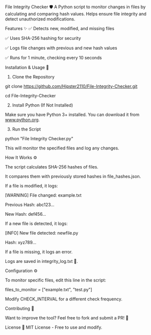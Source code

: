 
File Integrity Checker 🛡️
A Python script to monitor changes in files by calculating and comparing hash values. Helps ensure file integrity and detect unauthorized modifications.

Features ✨
✅ Detects new, modified, and missing files

✅ Uses SHA-256 hashing for security

✅ Logs file changes with previous and new hash values

✅ Runs for 1 minute, checking every 10 seconds

Installation & Usage 🚀

1. Clone the Repository

git clone https://github.com/Hipster2110/File-Integrity-Checker.git

cd File-Integrity-Checker

2. Install Python (If Not Installed)

Make sure you have Python 3+ installed. You can download it from www.python.org.

3. Run the Script

python "File Integrity Checker.py"

This will monitor the specified files and log any changes.

How It Works ⚙️

The script calculates SHA-256 hashes of files.

It compares them with previously stored hashes in file_hashes.json.

If a file is modified, it logs:

[WARNING] File changed: example.txt

Previous Hash: abc123...

New Hash: def456...

If a new file is detected, it logs:

[INFO] New file detected: newfile.py

Hash: xyz789...

If a file is missing, it logs an error.

Logs are saved in integrity_log.txt 📄.

Configuration ⚙️

To monitor specific files, edit this line in the script:

files_to_monitor = ["example.txt", "test.py"]

Modify CHECK_INTERVAL for a different check frequency.

Contributing 🤝

Want to improve the tool? Feel free to fork and submit a PR! 🚀

License 📜
MIT License - Free to use and modify.
